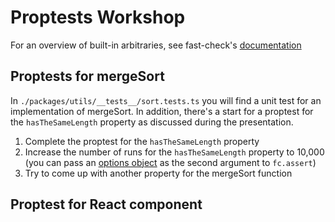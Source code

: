 # Proptests Workshop

For an overview of built-in arbitraries, see fast-check's [documentation](https://github.com/dubzzz/fast-check/blob/main/packages/fast-check/documentation/Arbitraries.md)

## Proptests for mergeSort

In `./packages/utils/__tests__/sort.tests.ts` you will find a unit test for an implementation of mergeSort.
In addition, there's a start for a proptest for the `hasTheSameLength` property as discussed during the presentation.

1. Complete the proptest for the `hasTheSameLength` property
2. Increase the number of runs for the `hasTheSameLength` property to 10,000 (you can pass an [options object](https://github.com/dubzzz/fast-check/blob/main/packages/fast-check/documentation/Runners.md#runners) as the second argument to `fc.assert`)
3. Try to come up with another property for the mergeSort function

## Proptest for React component
